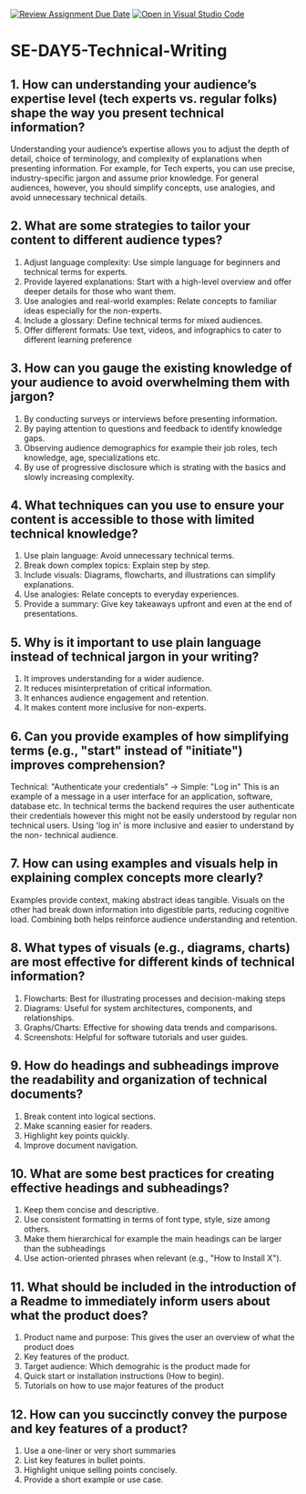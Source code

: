 [![Review Assignment Due Date](https://classroom.github.com/assets/deadline-readme-button-22041afd0340ce965d47ae6ef1cefeee28c7c493a6346c4f15d667ab976d596c.svg)](https://classroom.github.com/a/zsAR-pyY)
[![Open in Visual Studio Code](https://classroom.github.com/assets/open-in-vscode-2e0aaae1b6195c2367325f4f02e2d04e9abb55f0b24a779b69b11b9e10269abc.svg)](https://classroom.github.com/online_ide?assignment_repo_id=18514429&assignment_repo_type=AssignmentRepo)
# SE-DAY5-Technical-Writing
## 1. How can understanding your audience’s expertise level (tech experts vs. regular folks) shape the way you present technical information?
   Understanding your audience’s expertise allows you to adjust the depth of detail, choice of terminology, and complexity of explanations when presenting information. 
   For example, for Tech experts, you can use precise, industry-specific jargon and assume prior knowledge. For general audiences, however, you should simplify concepts, use
   analogies, and avoid unnecessary technical details.

## 2. What are some strategies to tailor your content to different audience types?
   1. Adjust language complexity: Use simple language for beginners and technical terms for experts.
   2.  Provide layered explanations: Start with a high-level overview and offer deeper details for those who want them.
   3.   Use analogies and real-world examples: Relate concepts to familiar ideas especially for the non-experts.
   4.    Include a glossary: Define technical terms for mixed audiences.
   5. Offer different formats: Use text, videos, and infographics to cater to different learning preference
   
## 3. How can you gauge the existing knowledge of your audience to avoid overwhelming them with jargon?
   1. By conducting surveys or interviews before presenting information.
   2. By paying attention to questions and feedback to identify knowledge gaps.
   3. Observing audience demographics for example their job roles, tech knowledge, age, specializations etc.
   4. By use of progressive disclosure which is strating with the basics and slowly increasing complexity.
   
## 4. What techniques can you use to ensure your content is accessible to those with limited technical knowledge?
   1.  Use plain language: Avoid unnecessary technical terms.
   2. Break down complex topics: Explain step by step.
   3. Include visuals: Diagrams, flowcharts, and illustrations can simplify explanations.
   4. Use analogies: Relate concepts to everyday experiences.
   5. Provide a summary: Give key takeaways upfront and even at the end of presentations.

## 5. Why is it important to use plain language instead of technical jargon in your writing?
   1. It improves understanding for a wider audience.
   2. It reduces misinterpretation of critical information.
   3. It enhances audience engagement and retention.
   4. It makes content more inclusive for non-experts.
   
## 6. Can you provide examples of how simplifying terms (e.g., "start" instead of "initiate") improves comprehension?
   Technical: "Authenticate your credentials" → Simple: "Log in"
   This is an example of a message in a user interface for an application, software, database etc. In technical terms the backend requires the user authenticate their
   credentials however this might not be easily understood by regular non technical users. Using 'log in' is more inclusive and easier to understand by the non- technical 
   audience.
## 7. How can using examples and visuals help in explaining complex concepts more clearly?
   Examples provide context, making abstract ideas tangible. Visuals on the other had break down information into digestible parts, reducing cognitive load. 
   Combining both helps reinforce audience understanding and retention.

## 8. What types of visuals (e.g., diagrams, charts) are most effective for different kinds of technical information?
   1. Flowcharts: Best for illustrating processes and decision-making steps
   2. Diagrams: Useful for system architectures, components, and relationships.
   3. Graphs/Charts: Effective for showing data trends and comparisons.
   4. Screenshots: Helpful for software tutorials and user guides.
   
## 9. How do headings and subheadings improve the readability and organization of technical documents?
   1. Break content into logical sections.
   2. Make scanning easier for readers.
   3. Highlight key points quickly.
   4. Improve document navigation.
   
## 10. What are some best practices for creating effective headings and subheadings?
   1. Keep them concise and descriptive.
   2. Use consistent formatting in terms of font type, style, size among others.
   3. Make them hierarchical for example the main headings can be larger than the subheadings
   4. Use action-oriented phrases when relevant (e.g., "How to Install X").
   
## 11. What should be included in the introduction of a Readme to immediately inform users about what the product does?
   1. Product name and purpose: This gives the user an overview of what the product does
   2. Key features of the product.
   3. Target audience: Which demograhic is the product made for
   4. Quick start or installation instructions (How to begin).
   5. Tutorials on how to use major features of the product
   
## 12. How can you succinctly convey the purpose and key features of a product?
   1. Use a one-liner or very short summaries 
   2. List key features in bullet points.
   3. Highlight unique selling points concisely.
   4. Provide a short example or use case.

